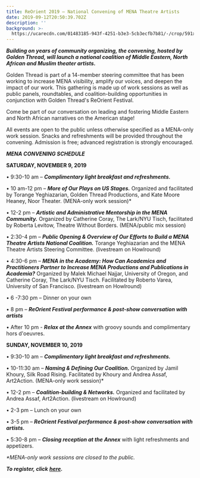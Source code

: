 ```yaml
---
title: ReOrient 2019 — National Convening of MENA Theatre Artists
date: 2019-09-12T20:50:39.702Z
description: ''
background: >-
  https://ucarecdn.com/01483185-943f-4251-b3e3-5cb3ecfb7b81/-/crop/591x310/0,92/-/preview/
---
```

**_Building on years of community organizing, the convening, hosted by Golden Thread, will launch a national coalition of Middle Eastern, North African and Muslim theater artists._** 

Golden Thread is part of a 14-member steering committee that has been working to increase MENA visibility, amplify our voices, and deepen the impact of our work. This gathering is made up of work sessions as well as public panels, roundtables, and coalition-building opportunities in conjunction with Golden Thread's ReOrient Festival. 

Come be part of our conversation on leading and fostering Middle Eastern and North African narratives on the American stage!

All events are open to the public unless otherwise specified as a MENA-only work session. Snacks and refreshments will be provided throughout the convening. Admission is free; advanced registration is strongly encouraged.

**_MENA CONVENING SCHEDULE_**

**SATURDAY, NOVEMBER 9, 2019**

•	9:30-10 am – **_Complimentary light breakfast and refreshments._**

•	10 am-12 pm – **_More of Our Plays on US Stages._** Organized and facilitated by Torange Yeghiazarian, Golden Thread Productions, and Kate Moore Heaney, Noor Theater. (MENA-only work session)*

•	12-2 pm – **_Artistic and Administrative Mentorship in the MENA Community._** Organized by Catherine Coray, The Lark/NYU Tisch, facilitated by Roberta Levitow, Theatre Without Borders. (MENA/public mix session)

•	2:30-4 pm – **_Public Opening & Overview of Our Efforts to Build a MENA Theatre Artists National Coalition._** Torange Yeghiazarian and the MENA Theatre Artists Steering Committee. (livestream on Howlround)

•	4:30-6 pm – **_MENA in the Academy: How Can Academics and Practitioners Partner to Increase MENA Productions and Publications in Academia?_** Organized by Malek Michael Najjar, University of Oregon, and Catherine Coray, The Lark/NYU Tisch. Facilitated by Roberto Varea, University of San Francisco. (livestream on Howlround)

•	6 -7:30 pm – Dinner on your own

•	8 pm – **_ReOrient Festival performance & post-show conversation with artists_**

•	After 10 pm - **_Relax at the Annex_** with groovy sounds and complimentary hors d'oeuvres. 

**SUNDAY, NOVEMBER 10, 2019**

•	9:30-10 am – **_Complimentary light breakfast and refreshments._**

•	10-11:30 am – **_Naming & Defining Our Coalition._** Organized by Jamil Khoury, Silk Road Rising. Facilitated by Khoury and Andrea Assaf, Art2Action. (MENA-only work session)*

•	12-2 pm – **_Coalition-building & Networks._** Organized and facilitated by Andrea Assaf, Art2Action. (livestream on Howlround)

•	2-3 pm – Lunch on your own

•	3-5 pm – **_ReOrient Festival performance & post-show conversation with artists._**

•	5:30-8 pm – **_Closing reception at the Annex_** with light refreshments and appetizers.

_\*MENA-only work sessions are closed to the public._

**_To register, click_** [**_here_**](https://goldenthread.secure.force.com/ticket/#/events/a0S3Z000006fS5yUAE)**_._**
